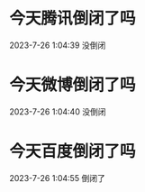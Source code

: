 # 今天腾讯倒闭了吗

2023-7-26 1:04:39 没倒闭

# 今天微博倒闭了吗

2023-7-26 1:04:40 没倒闭

# 今天百度倒闭了吗

2023-7-26 1:04:55 倒闭了

